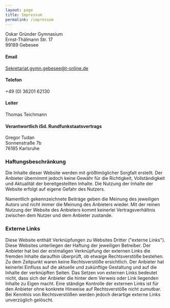 ```yaml
---
layout: page
title: Impressum
permalink: /impressum
---
```


Oskar Gründer Gymnasium<br/>
Ernst-Thälmann Str. 17<br/>
99189 Gebesee

#### Email

Sekretariat.gymn.gebesee@t-online.de

#### Telefon

+49 (0) 36201 62130


#### Leiter
Thomas Teichmann

#### Verantwortlich iSd. Rundfunkstaatsvertrags
Gregor Tudan<br/>
Sonnenstraße 7b<br/>
76185 Karlsruhe

### Haftungsbeschränkung
Die Inhalte dieser Website werden mit größtmöglicher Sorgfalt erstellt. Der Anbieter übernimmt jedoch keine Gewähr für
die Richtigkeit, Vollständigkeit und Aktualität der bereitgestellten Inhalte. Die Nutzung der Inhalte der Website
erfolgt auf eigene Gefahr des Nutzers.

Namentlich gekennzeichnete Beiträge geben die Meinung des jeweiligen Autors und nicht immer die Meinung des Anbieters
wieder. Mit der reinen Nutzung der Website des Anbieters kommt keinerlei Vertragsverhältnis zwischen dem Nutzer und dem
Anbieter zustande.

### Externe Links
Diese Website enthält Verknüpfungen zu Websites Dritter ("externe Links"). Diese Websites unterliegen der Haftung der
jeweiligen Betreiber. Der Anbieter hat bei der erstmaligen Verknüpfung der externen Links die fremden Inhalte daraufhin
überprüft, ob etwaige Rechtsverstöße bestehen. Zu dem Zeitpunkt waren keine Rechtsverstöße ersichtlich. Der Anbieter hat
keinerlei Einfluss auf die aktuelle und zukünftige Gestaltung und auf die Inhalte der verknüpften Seiten. Das Setzen von
externen Links bedeutet nicht, dass sich der Anbieter die hinter dem Verweis oder Link liegenden Inhalte zu Eigen macht.
Eine ständige Kontrolle der externen Links ist für den Anbieter ohne konkrete Hinweise auf Rechtsverstöße nicht zumutbar.
Bei Kenntnis von Rechtsverstößen werden jedoch derartige externe Links unverzüglich gelöscht.